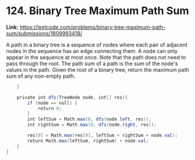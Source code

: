 # 124. Binary Tree Maximum Path Sum

**Link:** https://leetcode.com/problems/binary-tree-maximum-path-sum/submissions/1809993418/

A path in a binary tree is a sequence of nodes where each pair of adjacent nodes in the sequence has an edge connecting them. A node can only appear in the sequence at most once. Note that the path does not need to pass through the root. The path sum of a path is the sum of the node's values in the path. Given the root of a binary tree, return the maximum path sum of any non-empty path.

```java
    }

    private int dfs(TreeNode node, int[] res){
        if (node == null) {
            return 0;
        }
        int leftSum = Math.max(0, dfs(node.left, res));
        int rightSum = Math.max(0, dfs(node.right, res));

        res[0] = Math.max(res[0], leftSum + rightSum + node.val);
        return Math.max(leftSum, rightSum) + node.val;
    }
}
```

